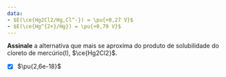 ```yaml
---
data:
- $E(\ce{Hg2Cl2/Hg,Cl^-}) = \pu{+0,27 V}$
- $E(\ce{Hg^{2+}/Hg}) = \pu{+0,79 V}$
---
```


**Assinale** a alternativa que mais se aproxima do produto de solubilidade do cloreto de mercúrio(I), $\ce{Hg2Cl2}$.

- [x] $\pu{2,6e-18}$

